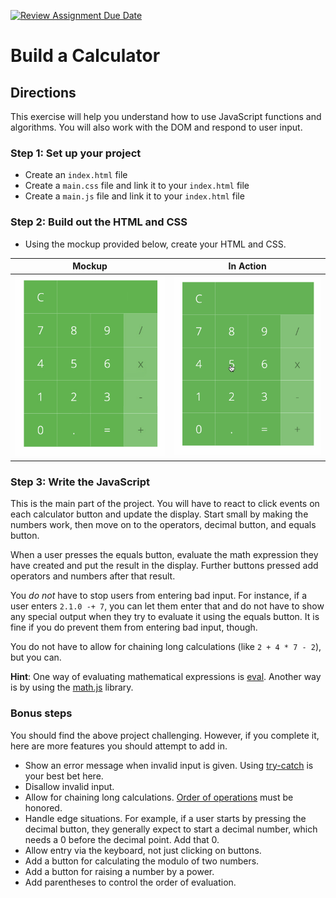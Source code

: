 [![Review Assignment Due Date](https://classroom.github.com/assets/deadline-readme-button-24ddc0f5d75046c5622901739e7c5dd533143b0c8e959d652212380cedb1ea36.svg)](https://classroom.github.com/a/uuql1a5T)
# Build a Calculator

## Directions

This exercise will help you understand how to use JavaScript functions and algorithms. You will also work with the DOM and respond to user input.

### Step 1: Set up your project

- Create an `index.html` file
- Create a `main.css` file and link it to your `index.html` file
- Create a `main.js` file and link it to your `index.html` file

### Step 2: Build out the HTML and CSS

- Using the mockup provided below, create your HTML and CSS.

| Mockup                       | In Action                    |
| ---------------------------- | ---------------------------- |
| ![](calculator.jpg) | ![](calculator-in-action.gif) |

### Step 3: Write the JavaScript

This is the main part of the project. You will have to react to click events on each calculator button and update the display. Start small by making the numbers work, then move on to the operators, decimal button, and equals button.

When a user presses the equals button, evaluate the math expression they have created and put the result in the display. Further buttons pressed add operators and numbers after that result.

You _do not_ have to stop users from entering bad input. For instance, if a user enters `2.1.0 -+ 7`, you can let them enter that and do not have to show any special output when they try to evaluate it using the equals button. It is fine if you do prevent them from entering bad input, though.

You do not have to allow for chaining long calculations (like `2 + 4 * 7 - 2`), but you can.

**Hint**: One way of evaluating mathematical expressions is [eval](https://developer.mozilla.org/en-US/docs/Web/JavaScript/Reference/Global_Objects/eval). Another way is by using the [math.js](http://mathjs.org/) library.

### Bonus steps

You should find the above project challenging. However, if you complete it, here are more features you should attempt to add in.

* Show an error message when invalid input is given. Using [try-catch](https://developer.mozilla.org/en-US/docs/Web/JavaScript/Reference/Statements/try...catch) is your best bet here.
* Disallow invalid input.
* Allow for chaining long calculations. [Order of operations](https://en.wikipedia.org/wiki/Order_of_operations) must be honored.
* Handle edge situations. For example, if a user starts by pressing the decimal button, they generally expect to start a decimal number, which needs a 0 before the decimal point. Add that 0.
* Allow entry via the keyboard, not just clicking on buttons.
* Add a button for calculating the modulo of two numbers.
* Add a button for raising a number by a power.
* Add parentheses to control the order of evaluation.

